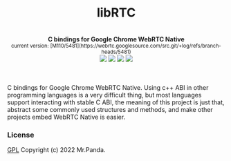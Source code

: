 <!--lint disable no-literal-urls-->
<div align="center">
  <h1>libRTC</h1>
</div>
<br/>
<div align="center">
  <strong>C bindings for Google Chrome WebRTC Native</strong><br/>
  <sup>current version: [M110/5481](https://webrtc.googlesource.com/src.git/+log/refs/branch-heads/5481)</sup>
</div>
<div align="center">
  <img src="https://img.shields.io/github/actions/workflow/status/mycrl/librtc/test.yml?branch=main"/>
  <img src="https://img.shields.io/github/license/mycrl/librtc"/>
  <img src="https://img.shields.io/github/issues/mycrl/librtc"/>
  <img src="https://img.shields.io/github/stars/mycrl/librtc"/>
</div>
<br/>
<br/>

C bindings for Google Chrome WebRTC Native. Using c++ ABI in other programming languages is a very difficult thing, but most languages support interacting with stable C ABI, the meaning of this project is just that, abstract some commonly used structures and methods, and make other projects embed WebRTC Native is easier.


### License
[GPL](./LICENSE) Copyright (c) 2022 Mr.Panda.
